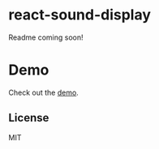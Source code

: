 # react-sound-display

Readme coming soon!

# Demo

Check out the [demo](https://hackingbeauty.github.io/react-sound-display/).


## License

MIT



